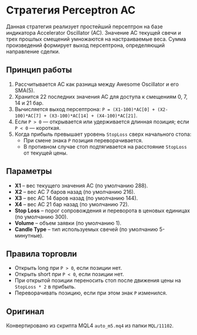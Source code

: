 # Стратегия Perceptron AC

Данная стратегия реализует простейший персептрон на базе индикатора Accelerator Oscillator (AC).
Значение AC текущей свечи и трех прошлых смещений умножаются на настраиваемые веса.
Сумма произведений формирует выход персептрона, определяющий направление сделки.

## Принцип работы

1. Рассчитывается AC как разница между Awesome Oscillator и его SMA(5).
2. Хранится 22 последних значения AC для доступа к смещениям 0, 7, 14 и 21 бар.
3. Вычисляется выход персептрона:
   `P = (X1-100)*AC[0] + (X2-100)*AC[7] + (X3-100)*AC[14] + (X4-100)*AC[21]`.
4. Если `P > 0` — открывается или удерживается длинная позиция; если `P < 0` — короткая.
5. Когда прибыль превышает уровень `StopLoss` сверх начального стопа:
   - При смене знака `P` позиция переворачивается.
   - В противном случае стоп подтягивается на расстояние `StopLoss` от текущей цены.

## Параметры

- **X1** – вес текущего значения AC (по умолчанию 288).
- **X2** – вес AC 7 баров назад (по умолчанию 216).
- **X3** – вес AC 14 баров назад (по умолчанию 144).
- **X4** – вес AC 21 бар назад (по умолчанию 72).
- **Stop Loss** – порог сопровождения и переворота в ценовых единицах (по умолчанию 300).
- **Volume** – объем заявки (по умолчанию 1).
- **Candle Type** – тип используемых свечей (по умолчанию 5-минутные).

## Правила торговли

- Открыть long при `P > 0`, если позиции нет.
- Открыть short при `P < 0`, если позиции нет.
- При открытой позиции переносить стоп после движения цены на `StopLoss * 2` в прибыль.
- Переворачивать позицию, если при этом знак `P` изменился.

## Оригинал

Конвертировано из скрипта MQL4 `auto_m5.mq4` из папки `MQL/11102`.
